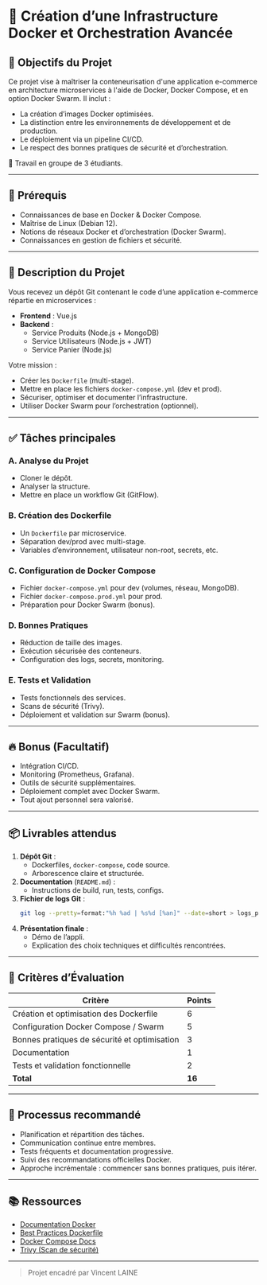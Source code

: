 # 🚀 Création d’une Infrastructure Docker et Orchestration Avancée

## 🎯 Objectifs du Projet

Ce projet vise à maîtriser la conteneurisation d'une application e-commerce en architecture microservices à l'aide de Docker, Docker Compose, et en option Docker Swarm. Il inclut :

- La création d’images Docker optimisées.
- La distinction entre les environnements de développement et de production.
- Le déploiement via un pipeline CI/CD.
- Le respect des bonnes pratiques de sécurité et d’orchestration.

👥 Travail en groupe de 3 étudiants.

---

## 🧠 Prérequis

- Connaissances de base en Docker & Docker Compose.
- Maîtrise de Linux (Debian 12).
- Notions de réseaux Docker et d’orchestration (Docker Swarm).
- Connaissances en gestion de fichiers et sécurité.

---

## 📝 Description du Projet

Vous recevez un dépôt Git contenant le code d’une application e-commerce répartie en microservices :

- **Frontend** : Vue.js
- **Backend** :
    - Service Produits (Node.js + MongoDB)
    - Service Utilisateurs (Node.js + JWT)
    - Service Panier (Node.js)

Votre mission :

- Créer les `Dockerfile` (multi-stage).
- Mettre en place les fichiers `docker-compose.yml` (dev et prod).
- Sécuriser, optimiser et documenter l’infrastructure.
- Utiliser Docker Swarm pour l’orchestration (optionnel).

---

## ✅ Tâches principales

### A. Analyse du Projet

- Cloner le dépôt.
- Analyser la structure.
- Mettre en place un workflow Git (GitFlow).

### B. Création des Dockerfile

- Un `Dockerfile` par microservice.
- Séparation dev/prod avec multi-stage.
- Variables d’environnement, utilisateur non-root, secrets, etc.

### C. Configuration de Docker Compose

- Fichier `docker-compose.yml` pour dev (volumes, réseau, MongoDB).
- Fichier `docker-compose.prod.yml` pour prod.
- Préparation pour Docker Swarm (bonus).

### D. Bonnes Pratiques

- Réduction de taille des images.
- Exécution sécurisée des conteneurs.
- Configuration des logs, secrets, monitoring.

### E. Tests et Validation

- Tests fonctionnels des services.
- Scans de sécurité (Trivy).
- Déploiement et validation sur Swarm (bonus).

---

## 🔥 Bonus (Facultatif)

- Intégration CI/CD.
- Monitoring (Prometheus, Grafana).
- Outils de sécurité supplémentaires.
- Déploiement complet avec Docker Swarm.
- Tout ajout personnel sera valorisé.

---

## 📦 Livrables attendus

1. **Dépôt Git** :
    - Dockerfiles, `docker-compose`, code source.
    - Arborescence claire et structurée.
2. **Documentation** (`README.md`) :
    - Instructions de build, run, tests, configs.
3. **Fichier de logs Git** :
   ```bash
   git log --pretty=format:"%h %ad | %s%d [%an]" --date=short > logs_projet.txt
   ```
4. **Présentation finale** :
    - Démo de l’appli.
    - Explication des choix techniques et difficultés rencontrées.

---

## 🧪 Critères d’Évaluation

| Critère                                           | Points |
|--------------------------------------------------|--------|
| Création et optimisation des Dockerfile          |   6    |
| Configuration Docker Compose / Swarm             |   5    |
| Bonnes pratiques de sécurité et optimisation     |   3    |
| Documentation                                    |   1    |
| Tests et validation fonctionnelle                |   2    |
| **Total**                                        | **16** |

---

## 🔄 Processus recommandé

- Planification et répartition des tâches.
- Communication continue entre membres.
- Tests fréquents et documentation progressive.
- Suivi des recommandations officielles Docker.
- Approche incrémentale : commencer sans bonnes pratiques, puis itérer.

---

## 📚 Ressources

- [Documentation Docker](https://docs.docker.com/)
- [Best Practices Dockerfile](https://docs.docker.com/develop/develop-images/dockerfile_best-practices/)
- [Docker Compose Docs](https://docs.docker.com/compose/)
- [Trivy (Scan de sécurité)](https://aquasecurity.github.io/trivy/)

---

> Projet encadré par Vincent LAINE
